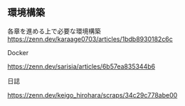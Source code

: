 ## 環境構築

各章を進める上で必要な環境構築
https://zenn.dev/karaage0703/articles/1bdb8930182c6c

Docker

https://zenn.dev/sarisia/articles/6b57ea835344b6


日誌

https://zenn.dev/keigo_hirohara/scraps/34c29c778abe00